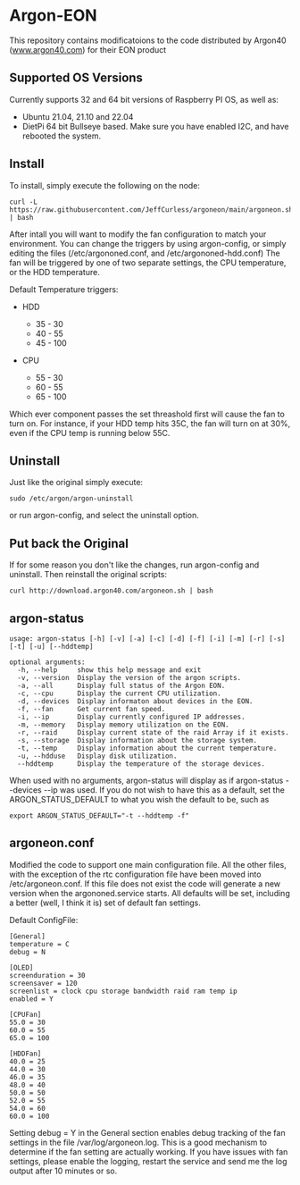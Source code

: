 # Argon-EON
This repository contains modificatoions to the code distributed by Argon40 (www.argon40.com) for their EON product

## Supported OS Versions

Currently supports 32 and 64 bit versions of Raspberry PI OS, as well as:

- Ubuntu 21.04, 21.10 and 22.04
- DietPi 64 bit Bullseye based.  Make sure you have enabled I2C, and have rebooted the system.

## Install

To install, simply execute the following on the node:
```
curl -L https://raw.githubusercontent.com/JeffCurless/argoneon/main/argoneon.sh | bash
```

After intall you will want to modify the fan configuration to match your environment.  You can change the triggers by using argon-config, or simply editing the files (/etc/argononed.conf, and /etc/argononed-hdd.conf)  The fan will be triggered by one of two separate settings, the CPU temperature, or the HDD temperature.  

Default Temperature triggers:
- HDD
  - 35 - 30
  - 40 - 55
  - 45 - 100
   
- CPU
  - 55 - 30
  - 60 - 55
  - 65 - 100

Which ever component passes the set threashold first will cause the fan to turn on.   For instance, if your HDD temp hits 35C, the fan will turn on at 30%, even if the CPU temp is running below 55C.

## Uninstall

Just like the original simply execute:

```
sudo /etc/argon/argon-uninstall
```

or run argon-config, and select the uninstall option.

## Put back the Original

If for some reason you don't like the changes, run argon-config and uninstall.  Then reinstall the original scripts:

```
curl http://download.argon40.com/argoneon.sh | bash
```

## argon-status

```
usage: argon-status [-h] [-v] [-a] [-c] [-d] [-f] [-i] [-m] [-r] [-s] [-t] [-u] [--hddtemp]

optional arguments:
  -h, --help     show this help message and exit
  -v, --version  Display the version of the argon scripts.
  -a, --all      Display full status of the Argon EON.
  -c, --cpu      Display the current CPU utilization.
  -d, --devices  Display informaton about devices in the EON.
  -f, --fan      Get current fan speed.
  -i, --ip       Display currently configured IP addresses.
  -m, --memory   Display memory utilization on the EON.
  -r, --raid     Display current state of the raid Array if it exists.
  -s, --storage  Display information about the storage system.
  -t, --temp     Display information about the current temperature.
  -u, --hdduse   Display disk utilization.
  --hddtemp      Display the temperature of the storage devices.
```

When used with no arguments, argon-status will display as if argon-status --devices --ip was used.  If you do not wish to have this as a default, set the ARGON_STATUS_DEFAULT to what you wish the default to be, such as 
```
export ARGON_STATUS_DEFAULT="-t --hddtemp -f"
```

## argoneon.conf

Modified the code to support one main configuration file.  All the other files, with the exception of the rtc configuration file have been moved into /etc/argoneon.conf.  If this file does not exist the code will generate a new version when the argononed.service starts.  All defaults will be set, including a better (well, I think it is) set of default fan settings.

Default ConfigFile:
```
[General]
temperature = C
debug = N

[OLED]
screenduration = 30
screensaver = 120
screenlist = clock cpu storage bandwidth raid ram temp ip
enabled = Y

[CPUFan]
55.0 = 30
60.0 = 55
65.0 = 100

[HDDFan]
40.0 = 25
44.0 = 30
46.0 = 35
48.0 = 40
50.0 = 50
52.0 = 55
54.0 = 60
60.0 = 100
```

Setting debug = Y in the General section enables debug tracking of the fan settings in the file /var/log/argoneon.log.  This is a good mechanism to determine if the fan setting are actually working.  If you have issues with fan settings, please enable the logging, restart the service and send me the log output after 10 minutes or so.

